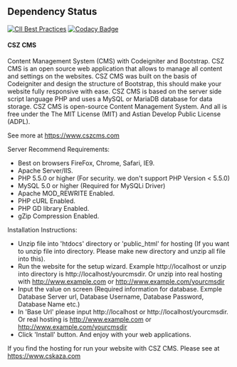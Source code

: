 Dependency Status
---------------------
[![CII Best Practices](https://bestpractices.coreinfrastructure.org/projects/566/badge)](https://bestpractices.coreinfrastructure.org/projects/566)
[![Codacy Badge](https://api.codacy.com/project/badge/Grade/28f12c06c6ff48db94f9c13c148429ad)](https://www.codacy.com/app/Astian-Foundation/cszcms?utm_source=gitlab.com&amp;utm_medium=referral&amp;utm_content=cszcms/cszcms/&amp;utm_campaign=Badge_Grade)


#### CSZ CMS

Content Management System (CMS) with Codeigniter and Bootstrap.
CSZ CMS is an open source web application that allows to manage all content and settings on the websites. CSZ CMS was built on the basis of Codeigniter and design the structure of Bootstrap, this should make your website fully responsive with ease.
CSZ CMS is based on the server side script language PHP and uses a MySQL or MariaDB database for data storage. CSZ CMS is open-source Content Management System. And all is free under the The MIT License (MIT) and Astian Develop Public License (ADPL).

See more at https://www.cszcms.com

Server Recommend Requirements:
- Best on browsers FireFox, Chrome, Safari, IE9.
- Apache Server/IIS.
- PHP 5.5.0 or higher (For security. we don't support PHP Version < 5.5.0)
- MySQL 5.0 or higher (Required for MySQLi Driver)
- Apache MOD_REWRITE Enabled.
- PHP cURL Enabled.
- PHP GD library Enabled.
- gZip Compression Enabled.

Installation Instructions:
- Unzip file into 'htdocs' directory or 'public_html' for hosting (If you want to unzip file into directory. Please make new directory and unzip all file into this).
- Run the website for the setup wizard. Example http://localhost or unzip into directory is http://localhost/yourcmsdir. Or unzip into real hosting with http://www.example.com or http://www.example.com/yourcmsdir
- Input the value on screen (Required information for database. Exmple Database Server url, Database Username, Database Password, Database Name etc.)
- In 'Base Url' please input http://localhost or http://localhost/yourcmsdir. Or real hosting is http://www.example.com or http://www.example.com/yourcmsdir
- Click 'Install' button. And enjoy with your web applications.

If you find the hosting for run your website with CSZ CMS. Please see at https://www.cskaza.com
